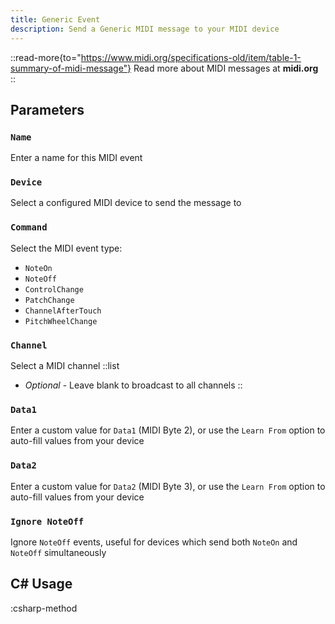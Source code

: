 ```yaml
---
title: Generic Event
description: Send a Generic MIDI message to your MIDI device
---
```


::read-more{to="https://www.midi.org/specifications-old/item/table-1-summary-of-midi-message"}
Read more about MIDI messages at **midi.org**
::

## Parameters
### `Name`
Enter a name for this MIDI event

### `Device`
Select a configured MIDI device to send the message to

### `Command`
Select the MIDI event type:

- `NoteOn`
- `NoteOff`
- `ControlChange`
- `PatchChange`
- `ChannelAfterTouch`
- `PitchWheelChange`

### `Channel`
Select a MIDI channel
::list
- *Optional* - Leave blank to broadcast to all channels
::

### `Data1`
Enter a custom value for `Data1` (MIDI Byte 2), or use the `Learn From` option to auto-fill values from your device

### `Data2`
Enter a custom value for `Data2` (MIDI Byte 3), or use the `Learn From` option to auto-fill values from your device

### `Ignore NoteOff`
Ignore `NoteOff` events, useful for devices which send both `NoteOn` and `NoteOff` simultaneously

## C# Usage
:csharp-method